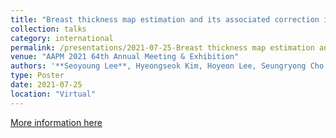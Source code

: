 ```yaml
---
title: "Breast thickness map estimation and its associated correction in DBT imaging"
collection: talks
category: international
permalink: /presentations/2021-07-25-Breast thickness map estimation and its associated correction in DBT imaging
venue: "AAPM 2021 64th Annual Meeting & Exhibition"
authors: '**Seoyoung Lee**, Hyeongseok Kim, Hoyeon Lee, Seungryong Cho'
type: Poster
date: 2021-07-25
location: "Virtual"
---
```


[More information here](https://w4.aapm.org/meetings/2021AM/programInfo/programAbs.php?sid=9262&aid=57244)
